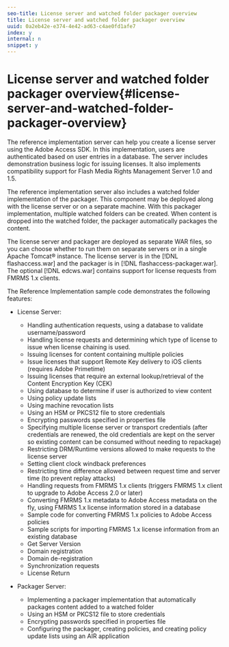 ```yaml
---
seo-title: License server and watched folder packager overview
title: License server and watched folder packager overview
uuid: 0a2eb42e-e374-4e42-ad63-c4ae0fd1afe7
index: y
internal: n
snippet: y
---
```


# License server and watched folder packager overview{#license-server-and-watched-folder-packager-overview}

The reference implementation server can help you create a license server using the Adobe Access SDK. In this implementation, users are authenticated based on user entries in a database. The server includes demonstration business logic for issuing licenses. It also implements compatibility support for Flash Media Rights Management Server 1.0 and 1.5.

The reference implementation server also includes a watched folder implementation of the packager. This component may be deployed along with the license server or on a separate machine. With this packager implementation, multiple watched folders can be created. When content is dropped into the watched folder, the packager automatically packages the content.

The license server and packager are deployed as separate WAR files, so you can choose whether to run them on separate servers or in a single Apache Tomcat® instance. The license server is in the [!DNL flashaccess.war] and the packager is in [!DNL flashaccess-packager.war]. The optional [!DNL edcws.war] contains support for license requests from FMRMS 1.x clients.

The Reference Implementation sample code demonstrates the following features:

* License Server:

    * Handling authentication requests, using a database to validate username/password 
    * Handling license requests and determining which type of license to issue when license chaining is used. 
    * Issuing licenses for content containing multiple policies 
    * Issue licenses that support Remote Key delivery to iOS clients (requires Adobe Primetime) 
    * Issuing licenses that require an external lookup/retrieval of the Content Encryption Key (CEK) 
    * Using database to determine if user is authorized to view content 
    * Using policy update lists 
    * Using machine revocation lists 
    * Using an HSM or PKCS12 file to store credentials 
    * Encrypting passwords specified in properties file 
    * Specifying multiple license server or transport credentials (after credentials are renewed, the old credentials are kept on the server so existing content can be consumed without needing to repackage) 
    * Restricting DRM/Runtime versions allowed to make requests to the license server 
    * Setting client clock windback preferences 
    * Restricting time difference allowed between request time and server time (to prevent replay attacks) 
    * Handling requests from FMRMS 1.x clients (triggers FMRMS 1.x client to upgrade to Adobe Access 2.0 or later) 
    * Converting FMRMS 1.x metadata to Adobe Access metadata on the fly, using FMRMS 1.x license information stored in a database 
    * Sample code for converting FMRMS 1.x policies to Adobe Access policies 
    * Sample scripts for importing FMRMS 1.x license information from an existing database 
    * Get Server Version 
    * Domain registration 
    * Domain de-registration 
    * Synchronization requests 
    * License Return

* Packager Server:

    * Implementing a packager implementation that automatically packages content added to a watched folder 
    * Using an HSM or PKCS12 file to store credentials 
    * Encrypting passwords specified in properties file 
    * Configuring the packager, creating policies, and creating policy update lists using an AIR application

